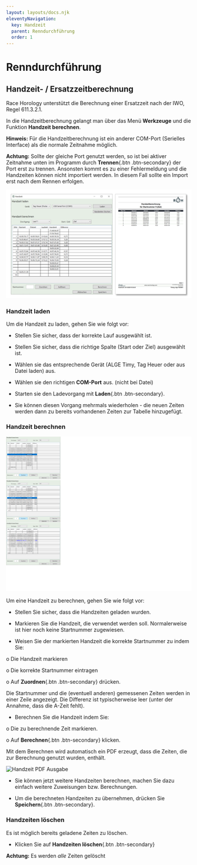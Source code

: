 ```yaml
---
layout: layouts/docs.njk
eleventyNavigation:
  key: Handzeit
  parent: Renndurchführung
  order: 1
---
```


# Renndurchführung

##	Handzeit- / Ersatzzeitberechnung

Race Horology unterstützt die Berechnung einer Ersatzzeit nach der IWO, Regel 611.3.2.1.

In die Handzeitberechnung gelangt man über das Menü **Werkzeuge** und die Funktion **Handzeit berechnen**.

**Hinweis:** Für die Handzeitberechnung ist ein anderer COM-Port (Serielles Interface) als die normale Zeitnahme möglich. 

**Achtung:** Sollte der gleiche Port genutzt werden, so ist bei aktiver Zeitnahme unten im Programm durch **Trennen**{.btn .btn-secondary} der Port erst zu trennen. Ansonsten kommt es zu einer Fehlermeldung und die Handzeiten können nicht importiert werden. In diesem Fall sollte ein Import erst nach dem Rennen erfolgen. 

![Zeitnahmetab](../../assets/images/de/handzeit.png)
 
###	Handzeit laden

Um die Handzeit zu laden, gehen Sie wie folgt vor:

-	Stellen Sie sicher, dass der korrekte Lauf ausgewählt ist.

- Stellen Sie sicher, dass die richtige Spalte (Start oder Ziel) ausgewählt ist.

- Wählen sie das entsprechende Gerät (ALGE Timy, Tag Heuer oder aus Datei laden) aus.

-	Wählen sie den richtigen **COM-Port** aus. (nicht bei Datei)

-	Starten sie den Ladevorgang mit **Laden**{.btn .btn-secondary}.

- Sie können diesen Vorgang mehrmals wiederholen - die neuen Zeiten werden dann zu bereits vorhandenen Zeiten zur Tabelle hinzugefügt.

###	Handzeit berechnen

![Handzeit berechnen](../../assets/images/de/handzeitberechnen.png)

Um eine Handzeit zu berechnen, gehen Sie wie folgt vor:

-	Stellen Sie sicher, dass die Handzeiten geladen wurden.

-	Markieren Sie die Handzeit, die verwendet werden soll. Normalerweise ist hier noch keine Startnummer zugewiesen.

-	Weisen Sie der markierten Handzeit die korrekte Startnummer zu indem Sie:

o	Die Handzeit markieren

o	Die korrekte Startnummer eintragen

o	Auf **Zuordnen**{.btn .btn-secondary} drücken.

Die Startnummer und die (eventuell anderen) gemessenen Zeiten werden in einer Zeile angezeigt. Die Differenz ist typischerweise leer (unter der Annahme, dass die A-Zeit fehlt).

-	Berechnen Sie die Handzeit indem Sie:

o	Die zu berechnende Zeit markieren.

o	Auf **Berechnen**{.btn .btn-secondary} klicken.

Mit dem Berechnen wird automatisch ein PDF erzeugt, dass die Zeiten, die zur Berechnung genutzt wurden, enthält.

![Handzeit PDF Ausgabe](../../assets/images/de/handzeit_pdf.png)

-	Sie können jetzt weitere Handzeiten berechnen, machen Sie dazu einfach weitere Zuweisungen bzw. Berechnungen.

-	Um die berechneten Handzeiten zu übernehmen, drücken Sie **Speichern**{.btn .btn-secondary}.

### Handzeiten löschen

Es ist möglich bereits geladene Zeiten zu löschen.

- Klicken Sie auf **Handzeiten löschen**{.btn .btn-secondary}

**Achtung:** Es werden *alle* Zeiten gelöscht
